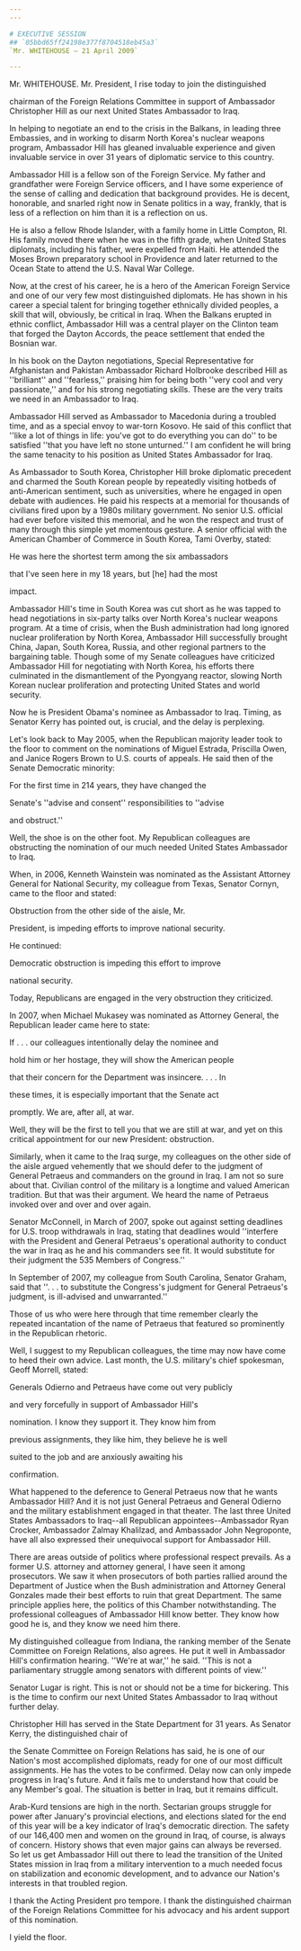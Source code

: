 ```yaml
---
---

# EXECUTIVE SESSION
## `05bbd65ff24198e377f8704518eb45a3`
`Mr. WHITEHOUSE — 21 April 2009`

---
```



Mr. WHITEHOUSE. Mr. President, I rise today to join the distinguished


chairman of the Foreign Relations Committee in support of Ambassador 
Christopher Hill as our next United States Ambassador to Iraq.

In helping to negotiate an end to the crisis in the Balkans, in 
leading three Embassies, and in working to disarm North Korea's nuclear 
weapons program, Ambassador Hill has gleaned invaluable experience and 
given invaluable service in over 31 years of diplomatic service to this 
country.

Ambassador Hill is a fellow son of the Foreign Service. My father and 
grandfather were Foreign Service officers, and I have some experience 
of the sense of calling and dedication that background provides. He is 
decent, honorable, and snarled right now in Senate politics in a way, 
frankly, that is less of a reflection on him than it is a reflection on 
us.

He is also a fellow Rhode Islander, with a family home in Little 
Compton, RI. His family moved there when he was in the fifth grade, 
when United States diplomats, including his father, were expelled from 
Haiti. He attended the Moses Brown preparatory school in Providence and 
later returned to the Ocean State to attend the U.S. Naval War College.

Now, at the crest of his career, he is a hero of the American Foreign 
Service and one of our very few most distinguished diplomats. He has 
shown in his career a special talent for bringing together ethnically 
divided peoples, a skill that will, obviously, be critical in Iraq. 
When the Balkans erupted in ethnic conflict, Ambassador Hill was a 
central player on the Clinton team that forged the Dayton Accords, the 
peace settlement that ended the Bosnian war.

In his book on the Dayton negotiations, Special Representative for 
Afghanistan and Pakistan Ambassador Richard Holbrooke described Hill as 
''brilliant'' and ''fearless,'' praising him for being both ''very cool 
and very passionate,'' and for his strong negotiating skills. These are 
the very traits we need in an Ambassador to Iraq.

Ambassador Hill served as Ambassador to Macedonia during a troubled 
time, and as a special envoy to war-torn Kosovo. He said of this 
conflict that ''like a lot of things in life: you've got to do 
everything you can do'' to be satisfied ''that you have left no stone 
unturned.'' I am confident he will bring the same tenacity to his 
position as United States Ambassador for Iraq.

As Ambassador to South Korea, Christopher Hill broke diplomatic 
precedent and charmed the South Korean people by repeatedly visiting 
hotbeds of anti-American sentiment, such as universities, where he 
engaged in open debate with audiences. He paid his respects at a 
memorial for thousands of civilians fired upon by a 1980s military 
government. No senior U.S. official had ever before visited this 
memorial, and he won the respect and trust of many through this simple 
yet momentous gesture. A senior official with the American Chamber of 
Commerce in South Korea, Tami Overby, stated:




 He was here the shortest term among the six ambassadors 


 that I've seen here in my 18 years, but [he] had the most 


 impact.


Ambassador Hill's time in South Korea was cut short as he was tapped 
to head negotiations in six-party talks over North Korea's nuclear 
weapons program. At a time of crisis, when the Bush administration had 
long ignored nuclear proliferation by North Korea, Ambassador Hill 
successfully brought China, Japan, South Korea, Russia, and other 
regional partners to the bargaining table. Though some of my Senate 
colleagues have criticized Ambassador Hill for negotiating with North 
Korea, his efforts there culminated in the dismantlement of the 
Pyongyang reactor, slowing North Korean nuclear proliferation and 
protecting United States and world security.

Now he is President Obama's nominee as Ambassador to Iraq. Timing, as 
Senator Kerry has pointed out, is crucial, and the delay is perplexing.

Let's look back to May 2005, when the Republican majority leader took 
to the floor to comment on the nominations of Miguel Estrada, Priscilla 
Owen, and Janice Rogers Brown to U.S. courts of appeals. He said then 
of the Senate Democratic minority:




 For the first time in 214 years, they have changed the 


 Senate's ''advise and consent'' responsibilities to ''advise 


 and obstruct.''


Well, the shoe is on the other foot. My Republican colleagues are 
obstructing the nomination of our much needed United States Ambassador 
to Iraq.

When, in 2006, Kenneth Wainstein was nominated as the Assistant 
Attorney General for National Security, my colleague from Texas, 
Senator Cornyn, came to the floor and stated:




 Obstruction from the other side of the aisle, Mr. 


 President, is impeding efforts to improve national security.


He continued:




 Democratic obstruction is impeding this effort to improve 


 national security.


Today, Republicans are engaged in the very obstruction they 
criticized.

In 2007, when Michael Mukasey was nominated as Attorney General, the 
Republican leader came here to state:




 If . . . our colleagues intentionally delay the nominee and 


 hold him or her hostage, they will show the American people 


 that their concern for the Department was insincere. . . . In 


 these times, it is especially important that the Senate act 


 promptly. We are, after all, at war.


Well, they will be the first to tell you that we are still at war, 
and yet on this critical appointment for our new President: 
obstruction.

Similarly, when it came to the Iraq surge, my colleagues on the other 
side of the aisle argued vehemently that we should defer to the 
judgment of General Petraeus and commanders on the ground in Iraq. I am 
not so sure about that. Civilian control of the military is a longtime 
and valued American tradition. But that was their argument. We heard 
the name of Petraeus invoked over and over and over again.

Senator McConnell, in March of 2007, spoke out against setting 
deadlines for U.S. troop withdrawals in Iraq, stating that deadlines 
would ''interfere with the President and General Petraeus's operational 
authority to conduct the war in Iraq as he and his commanders see fit. 
It would substitute for their judgment the 535 Members of Congress.''

In September of 2007, my colleague from South Carolina, Senator 
Graham, said that ''. . . to substitute the Congress's judgment for 
General Petraeus's judgment, is ill-advised and unwarranted.''


Those of us who were here through that time remember clearly the 
repeated incantation of the name of Petraeus that featured so 
prominently in the Republican rhetoric.

Well, I suggest to my Republican colleagues, the time may now have 
come to heed their own advice. Last month, the U.S. military's chief 
spokesman, Geoff Morrell, stated:




 Generals Odierno and Petraeus have come out very publicly 


 and very forcefully in support of Ambassador Hill's 


 nomination. I know they support it. They know him from 


 previous assignments, they like him, they believe he is well 


 suited to the job and are anxiously awaiting his 


 confirmation.


What happened to the deference to General Petraeus now that he wants 
Ambassador Hill? And it is not just General Petraeus and General 
Odierno and the military establishment engaged in that theater. The 
last three United States Ambassadors to Iraq--all Republican 
appointees--Ambassador Ryan Crocker, Ambassador Zalmay Khalilzad, and 
Ambassador John Negroponte, have all also expressed their unequivocal 
support for Ambassador Hill.

There are areas outside of politics where professional respect 
prevails. As a former U.S. attorney and attorney general, I have seen 
it among prosecutors. We saw it when prosecutors of both parties 
rallied around the Department of Justice when the Bush administration 
and Attorney General Gonzales made their best efforts to ruin that 
great Department. The same principle applies here, the politics of this 
Chamber notwithstanding. The professional colleagues of Ambassador Hill 
know better. They know how good he is, and they know we need him there.

My distinguished colleague from Indiana, the ranking member of the 
Senate Committee on Foreign Relations, also agrees. He put it well in 
Ambassador Hill's confirmation hearing. ''We're at war,'' he said. 
''This is not a parliamentary struggle among senators with different 
points of view.''

Senator Lugar is right. This is not or should not be a time for 
bickering. This is the time to confirm our next United States 
Ambassador to Iraq without further delay.

Christopher Hill has served in the State Department for 31 years. As 
Senator Kerry, the distinguished chair of


the Senate Committee on Foreign Relations has said, he is one of our 
Nation's most accomplished diplomats, ready for one of our most 
difficult assignments. He has the votes to be confirmed. Delay now can 
only impede progress in Iraq's future. And it fails me to understand 
how that could be any Member's goal. The situation is better in Iraq, 
but it remains difficult.

Arab-Kurd tensions are high in the north. Sectarian groups struggle 
for power after January's provincial elections, and elections slated 
for the end of this year will be a key indicator of Iraq's democratic 
direction. The safety of our 146,400 men and women on the ground in 
Iraq, of course, is always of concern. History shows that even major 
gains can always be reversed. So let us get Ambassador Hill out there 
to lead the transition of the United States mission in Iraq from a 
military intervention to a much needed focus on stabilization and 
economic development, and to advance our Nation's interests in that 
troubled region.

I thank the Acting President pro tempore. I thank the distinguished 
chairman of the Foreign Relations Committee for his advocacy and his 
ardent support of this nomination.

I yield the floor.
